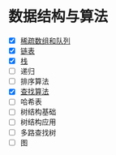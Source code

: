 # 数据结构与算法

- [X] [稀疏数组和队列](./doc/01-稀疏数组和队列.md)
- [X] [链表](./doc/02-链表.md)
- [X] [栈](./doc/03-栈.md)
- [ ] 递归
- [ ] 排序算法
- [X] [查找算法](./doc/06-查找算法.md)
- [ ] 哈希表
- [ ] 树结构基础
- [ ] 树结构应用
- [ ] 多路查找树
- [ ] 图
